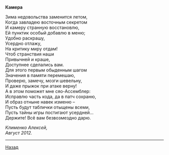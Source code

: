 ﻿**Камера**  

Зима недовольства заменится летом,  
Когда завладею восточным секретом  
И камеру странную восстановлю,  
Ей пунктик особый добавлю в меню;  
Удобно раскрашу,  
Усердно отлажу,  
На критику миру отдам!  
Чтоб странствия наши  
Привычней и краше,  
Доступнее сделались вам.  
Для этого первым обыденным шагом  
Значения в памяти перемешаю,  
Проверю, замечу, мозги шевельну,  
И даже прыжок при атаке верну!  
А в этом поможет мне сяо-Ассемблер:  
Исправлю часть кода, да в патч сохраню,  
И образ отныне навек изменю –  
Пусть будут таблички отыщены всеми,  
Пусть тайны игры постигают усердней…  
Держите! Всё вам безвозмездно дарю.  

_Клименко Алексей,_  
_Август 2012._  

---

[Назад](./)
